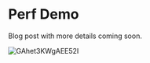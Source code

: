 # Perf Demo

Blog post with more details coming soon.

![GAhet3KWgAEE52I](https://github.com/fiseni/PerfDemo/assets/24314310/f5bee508-e07d-4900-a6a9-f38860316e97)

